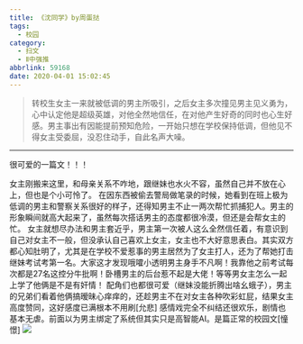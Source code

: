 ```yaml
---
title: 《沈同学》by周蛋挞
tags:
  - 校园
category:
  - 扫文
  - Ⅱ中强推
abbrlink: 59168
date: 2020-04-01 15:02:45
---
```

<meta name="referrer" content="no-referrer" />

> 转校生女主一来就被低调的男主所吸引，之后女主多次撞见男主见义勇为，心中认定他是超级英雄，对他全然地信任，在对他产生好奇的同时也心生好感。男主事出有因能提前预知危险，一开始只想在学校保持低调，但他见不得女主受委屈，没忍住动手，自此名声大噪。
<!-- more -->

---
很可爱的一篇文！！！

女主刚搬来这里，和母亲关系不咋地，跟继妹也水火不容，虽然自己并不放在心上，但也是个小可怜了。
在因东西被偷去警局做笔录的时候，她看到在班上极为低调的男主和警察关系很好的样子，还得知男主不止一两次帮忙抓捕犯人。男主的形象瞬间就高大起来了，虽然每次搭话男主的态度都很冷漠，但还是会帮女主的忙。
女主就想尽办法和男主套近乎，男主第一次被人这么全然信任着，有意识到自己对女主不一般，但没承认自己喜欢上女主，女主也不大好意思表白。其实双方都心知肚明了，尤其是在学校不爱惹事的男主居然为了女主打人，还为了帮她打击继妹考试考第一名。大家这才发现哦嚯小透明男主身手不凡啊！我靠他之前考试每次都是27名这控分牛批啊！卧槽男主的后台惹不起是大佬！等等男女主怎么一起上学了他俩是不是有奸情！
配角们也都很可爱（继妹没能折腾出啥幺蛾子），男主的兄弟们看着他俩搞暧昧心痒痒的，还趁男主不在对女主各种吹彩虹屁，结果女主高度赞同，这好感度已满根本不用刷[允悲]
感情戏完全不纠结还很欢乐，剧情也基本无虐。前面以为男主绑定了系统但其实只是高智能AI。是篇正常的校园文[憧憬]
![](https://wx1.sinaimg.cn/mw690/0069kFhhgy1gdeeuum2x9j30n01dsnpe.jpg)